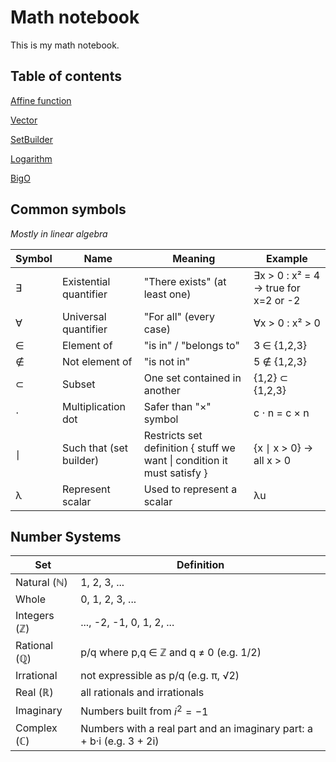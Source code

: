 # Math notebook

This is my math notebook.

## Table of contents

[Affine function](/notebook/AffineFunction.md)

[Vector](/notebook/Vector.md)

[SetBuilder](/notebook/SetBuilder.md)

[Logarithm](/notebook/Logarithm.md)

[BigO](/notebook/BigO.md)

## Common symbols

_Mostly in linear algebra_

| Symbol | Name                    | Meaning                                                                 | Example                              |
|--------|-------------------------|-------------------------------------------------------------------------|--------------------------------------|
| ∃      | Existential quantifier  | "There exists" (at least one)                                           | ∃x > 0 : x² = 4 → true for x=2 or -2 |
| ∀      | Universal quantifier    | "For all" (every case)                                                  | ∀x > 0 : x² > 0                      |
| ∈      | Element of              | "is in" / "belongs to"                                                  | 3 ∈ {1,2,3}                          |
| ∉      | Not element of          | "is not in"                                                             | 5 ∉ {1,2,3}                          |
| ⊂      | Subset                  | One set contained in another                                            | {1,2} ⊂ {1,2,3}                      |
| ⋅      | Multiplication dot      | Safer than "×" symbol                                                   | c ⋅ n = c × n                        |
| ∣      | Such that (set builder) | Restricts set definition { stuff we want \|  condition it must satisfy } | {x ∣ x > 0} → all x > 0              |
| λ      | Represent scalar        | Used to represent a scalar                                              | λu                                   |

## Number Systems

 Set                 | Definition                                                             |
|---------------------|------------------------------------------------------------------------|
| Natural (ℕ)         | 1, 2, 3, ...                                                           |
| Whole               | 0, 1, 2, 3, ...                                                        |
| Integers (ℤ)        | ..., -2, -1, 0, 1, 2, ...                                              |
| Rational (ℚ)        | p/q where p,q ∈ ℤ and q ≠ 0 (e.g. 1/2)                                 |
| Irrational          | not expressible as p/q (e.g. π, √2)                                    |
| Real (ℝ)            | all rationals and irrationals                                          |
| Imaginary           | Numbers built from $i^2=-1$ |
| Complex (ℂ)         | Numbers with a real part and an imaginary part: a + b·i (e.g. 3 + 2i)  |